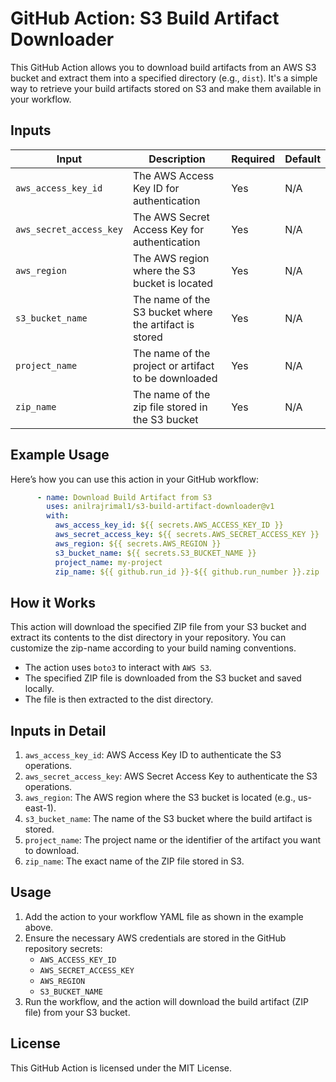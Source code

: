 # GitHub Action: S3 Build Artifact Downloader

This GitHub Action allows you to download build artifacts from an AWS S3 bucket and extract them into a specified directory (e.g., `dist`). It's a simple way to retrieve your build artifacts stored on S3 and make them available in your workflow.

## Inputs

| **Input**              | **Description**                                             | **Required** | **Default** |
|------------------------|-------------------------------------------------------------|--------------|-------------|
| `aws_access_key_id`     | The AWS Access Key ID for authentication                    | Yes          | N/A         |
| `aws_secret_access_key` | The AWS Secret Access Key for authentication                | Yes          | N/A         |
| `aws_region`            | The AWS region where the S3 bucket is located               | Yes          | N/A         |
| `s3_bucket_name`        | The name of the S3 bucket where the artifact is stored      | Yes          | N/A         |
| `project_name`          | The name of the project or artifact to be downloaded        | Yes          | N/A         |
| `zip_name`              | The name of the zip file stored in the S3 bucket            | Yes          | N/A         |

## Example Usage

Here’s how you can use this action in your GitHub workflow:

```yaml
      - name: Download Build Artifact from S3
        uses: anilrajrimal1/s3-build-artifact-downloader@v1
        with:
          aws_access_key_id: ${{ secrets.AWS_ACCESS_KEY_ID }}
          aws_secret_access_key: ${{ secrets.AWS_SECRET_ACCESS_KEY }}
          aws_region: ${{ secrets.AWS_REGION }}
          s3_bucket_name: ${{ secrets.S3_BUCKET_NAME }}
          project_name: my-project
          zip_name: ${{ github.run_id }}-${{ github.run_number }}.zip
```
## How it Works
This action will download the specified ZIP file from your S3 bucket and extract its contents to the dist directory in your repository. You can customize the zip-name according to your build naming conventions.
- The action uses `boto3` to interact with `AWS S3`.
- The specified ZIP file is downloaded from the S3 bucket and saved locally.
- The file is then extracted to the dist directory.

## Inputs in Detail

1. `aws_access_key_id`: AWS Access Key ID to authenticate the S3 operations.
2. `aws_secret_access_key`: AWS Secret Access Key to authenticate the S3 operations.
3. `aws_region`: The AWS region where the S3 bucket is located (e.g., us-east-1).
4. `s3_bucket_name`: The name of the S3 bucket where the build artifact is stored.
5. `project_name`: The project name or the identifier of the artifact you want to download.
6. `zip_name`: The exact name of the ZIP file stored in S3.

## Usage

1. Add the action to your workflow YAML file as shown in the example above.
2. Ensure the necessary AWS credentials are stored in the GitHub repository secrets:
   - `AWS_ACCESS_KEY_ID`
   - `AWS_SECRET_ACCESS_KEY`
   - `AWS_REGION`
   - `S3_BUCKET_NAME`
3. Run the workflow, and the action will download the build artifact (ZIP file) from your S3 bucket.

## License
This GitHub Action is licensed under the MIT License.
